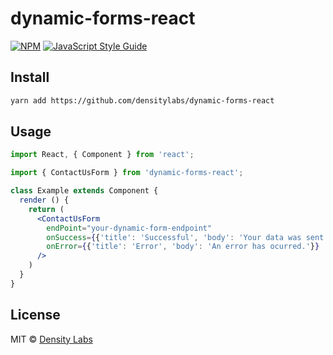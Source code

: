 # dynamic-forms-react

> 

[![NPM](https://img.shields.io/npm/v/dynamic-forms-react.svg)](https://www.npmjs.com/package/dynamic-forms-react) [![JavaScript Style Guide](https://img.shields.io/badge/code_style-standard-brightgreen.svg)](https://standardjs.com)

## Install

```bash
yarn add https://github.com/densitylabs/dynamic-forms-react
```

## Usage

```jsx
import React, { Component } from 'react';

import { ContactUsForm } from 'dynamic-forms-react';

class Example extends Component {
  render () {
    return (
      <ContactUsForm 
        endPoint="your-dynamic-form-endpoint"
        onSuccess={{'title': 'Successful', 'body': 'Your data was sent successfully.'}}
        onError={{'title': 'Error', 'body': 'An error has ocurred.'}}
      />
    )
  }
}
```

## License

MIT © [Density Labs](https://github.com/densitylabs)
